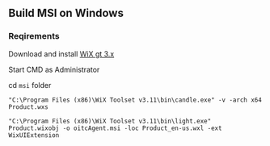 
## Build MSI on Windows

### Reqirements
Download and install [WiX gt 3.x](https://wixtoolset.org/)

Start CMD as Administrator

cd `msi` folder

````
"C:\Program Files (x86)\WiX Toolset v3.11\bin\candle.exe" -v -arch x64 Product.wxs
````


````
"C:\Program Files (x86)\WiX Toolset v3.11\bin\light.exe" Product.wixobj -o oitcAgent.msi -loc Product_en-us.wxl -ext WixUIExtension
````
